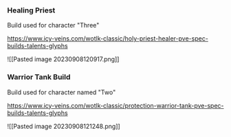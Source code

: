 ### Healing Priest

Build used for character "Three"

https://www.icy-veins.com/wotlk-classic/holy-priest-healer-pve-spec-builds-talents-glyphs

![[Pasted image 20230908120917.png]]

### Warrior Tank Build

Build used for character named "Two"

https://www.icy-veins.com/wotlk-classic/protection-warrior-tank-pve-spec-builds-talents-glyphs

![[Pasted image 20230908121248.png]]